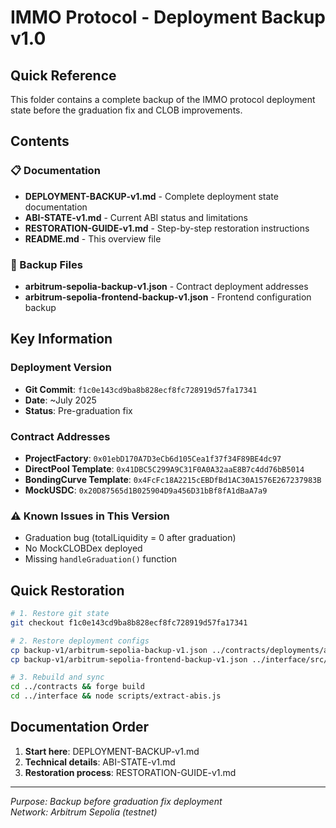 # IMMO Protocol - Deployment Backup v1.0

## Quick Reference

This folder contains a complete backup of the IMMO protocol deployment state before the graduation fix and CLOB improvements.

## Contents

### 📋 Documentation
- **DEPLOYMENT-BACKUP-v1.md** - Complete deployment state documentation
- **ABI-STATE-v1.md** - Current ABI status and limitations  
- **RESTORATION-GUIDE-v1.md** - Step-by-step restoration instructions
- **README.md** - This overview file

### 💾 Backup Files
- **arbitrum-sepolia-backup-v1.json** - Contract deployment addresses
- **arbitrum-sepolia-frontend-backup-v1.json** - Frontend configuration backup

## Key Information

### Deployment Version
- **Git Commit**: `f1c0e143cd9ba8b828ecf8fc728919d57fa17341`
- **Date**: ~July 2025
- **Status**: Pre-graduation fix

### Contract Addresses
- **ProjectFactory**: `0x01ebD170A7D3eCb6d105Cea1f37f34F89BE4dc97`
- **DirectPool Template**: `0x41DBC5C299A9C31F0A0A32aaE8B7c4dd76bB5014`
- **BondingCurve Template**: `0x4FcFc18A2215cEBDfBd1AC30A1576E267237983B`
- **MockUSDC**: `0x20D87565d1B025904D9a456D31bBf8fA1dBaA7a9`

### ⚠️ Known Issues in This Version
- Graduation bug (totalLiquidity = 0 after graduation)
- No MockCLOBDex deployed
- Missing `handleGraduation()` function

## Quick Restoration

```bash
# 1. Restore git state
git checkout f1c0e143cd9ba8b828ecf8fc728919d57fa17341

# 2. Restore deployment configs
cp backup-v1/arbitrum-sepolia-backup-v1.json ../contracts/deployments/arbitrum-sepolia.json
cp backup-v1/arbitrum-sepolia-frontend-backup-v1.json ../interface/src/config/arbitrum-sepolia.json

# 3. Rebuild and sync
cd ../contracts && forge build
cd ../interface && node scripts/extract-abis.js
```

## Documentation Order

1. **Start here**: DEPLOYMENT-BACKUP-v1.md
2. **Technical details**: ABI-STATE-v1.md  
3. **Restoration process**: RESTORATION-GUIDE-v1.md

---
*Purpose: Backup before graduation fix deployment*  
*Network: Arbitrum Sepolia (testnet)*